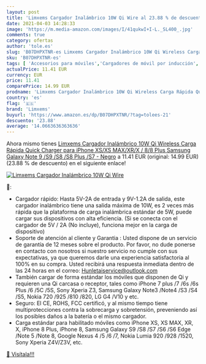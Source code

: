 ```yaml
---
layout: post
title: 'Limxems Cargador Inalámbrico 10W Qi Wire al 23.88 % de descuento'
date: 2021-04-03 14:28:33
image: 'https://m.media-amazon.com/images/I/41qukwI+I-L._SL400_.jpg'
comments: true
category: ofertas
author: 'tole.es'
slug: 'B07DHPXTNR-es Limxems Cargador Inalámbrico 10W Qi Wireless Carga Rápida...'
sku: 'B07DHPXTNR-es'
tags: [ 'Accesorios para móviles','Cargadores de móvil por inducción','Cargadores para móviles','Comunicación móvil y accesorios','Electrónica','iphone','limxems', ]
actualPrice: 11.41 EUR
currency: EUR
price: 11.41
comparePrice: 14.99 EUR
prodname: 'Limxems Cargador Inalámbrico 10W Qi Wireless Carga Rápida Quick Charger para iPhone XS/XS MAX/XR/X / 8/8 Plus Samsung Galaxy Note 9 /S9 /S8 /S8 Plus /S7 - Negro'
country: 'es'
flag: '🇪🇸'
brand: 'Limxems'
buyurl: 'https://www.amazon.es/dp/B07DHPXTNR/?tag=tolees-21'
descuento: '23.88'
average: '14.0663636363636'
---
```


Ahora mismo tienes [Limxems Cargador Inalámbrico 10W Qi Wireless Carga Rápida Quick Charger para iPhone XS/XS MAX/XR/X / 8/8 Plus Samsung Galaxy Note 9 /S9 /S8 /S8 Plus /S7 - Negro](https://www.amazon.es/dp/B07DHPXTNR/?tag=tolees-21) a 11.41 EUR (original: 14.99 EUR) (23.88 %  de descuento) en el siguiente enlace!

[![Limxems Cargador Inalámbrico 10W Qi Wire](https://m.media-amazon.com/images/I/41qukwI+I-L._SL400_.jpg)](https://www.amazon.es/dp/B07DHPXTNR/?tag=tolees-21)

🔎:

- Cargador rápido: Hasta 5V-2A de entrada y 9V-1.2A de salida, este cargador inalámbrico tiene una salida máxima de 10W, es 2 veces más rápida que la plataforma de carga inalámbrica estándar de 5W, puede cargar sus dispositivos con alta eficiencia. (Si se conecta con el cargador de 5V / 2A (No incluye), funciona mejor en la carga de dispositivo)
- Soporte de atención al cliente y Garantia : Usted dispone de un servicio de garantía de 12 meses sobre el producto. Por favor, no dude ponerse en contacto con nosotros si nuestro servicio no cumple con sus expectativas, ya que queremos darle una experiencia satisfactoria al 100% en su compra. Usted recibirá una respuesta inmediata dentro de las 24 horas en el correo: Hunletaiservice@outlook.com
- También cargar de forma estándar los móviles que disponen de Qi y requieren una Qi carcasa o receptor, tales como iPhone 7 plus /7 /6s /6s Plus /6 /5C /5S, Sony Xperia Z3, Samsung Galaxy Note3 /Note4 /S3 /S4 /S5, Nokia 720 /925 /810 /820, LG G4 /V10 y etc.
- Seguro: El CE, ROHS, FCC certificó, y al mismo tiempo tiene multiprotecciones contra la sobrecarga y sobretensión, preveniendo así los posibles daños a la batería o el mismo cargador.
- Carga estándar para habilitado móviles como iPhone XS, XS MAX, XR, X, iPhone 8 Plus, iPhone 8, Samsung Galaxy S9 /S8 /S7 /S6 /S6 Edge /Note 5 /Note 8, Google Nexus 4 /5 /6 /7, Nokia Lumia 920 /928 /1520, Sony Xperia Z4V/Z3V, etc.

[🛒 Visítala!!!](https://www.amazon.es/dp/B07DHPXTNR/?tag=tolees-21)
